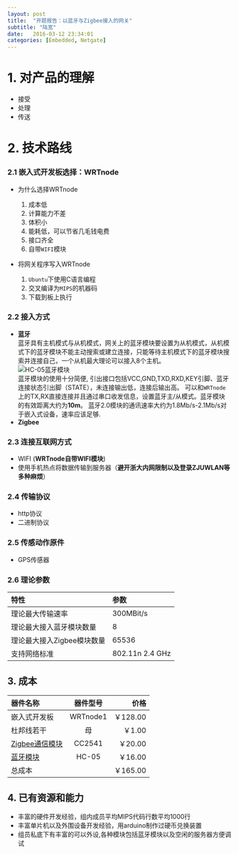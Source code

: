 ```yaml
---
layout: post
title:  "开题报告：以蓝牙与Zigbee接入的网关"
subtitle: "陆宽"
date:   2016-03-12 23:34:01
categories: [Embedded, Netgate]
---
```

# 1. 对产品的理解

* 接受  
* 处理  
* 传送

# 2. 技术路线  

### 2.1 嵌入式开发板选择：WRTnode  

* 为什么选择WRTnode   
   1. 成本低  
   2. 计算能力不差  
   3. 体积小  
   4. 能耗低，可以节省几毛钱电费  
   5. 接口齐全  
   6. 自带`WIFI`模块  

* 将网关程序写入WRTnode
   1. `Ubuntu`下使用C语言编程
   2. 交叉编译为`MIPS`的机器码
   3. 下载到板上执行

### 2.2 接入方式

* __蓝牙__   
蓝牙具有主机模式与从机模式，网关上的蓝牙模块要设置为从机模式，从机模式下的蓝牙模块不能主动搜索或建立连接，只能等待主机模式下的蓝牙模块搜索并连接自己，一个从机最大理论可以接入8个主机。  
![HC-05蓝牙模块](http://7xrn7f.com1.z0.glb.clouddn.com/16-3-13/96361072.jpg)  
蓝牙模块的使用十分简便, 引出接口包括VCC,GND,TXD,RXD,KEY引脚、蓝牙连接状态引出脚（STATE），未连接输出低，连接后输出高。 可以和`WRTnode`上的TX,RX直接连接并且通过串口收发信息，设置蓝牙主/从模式。蓝牙模块的有效距离大约为**10m**。 蓝牙2.0模块的通讯速率大约为1.8Mb/s-2.1Mb/s对于嵌入式设备，速率应该足够.
* __Zigbee__

### 2.3 连接互联网方式
* WIFI (**WRTnode自带WIFI模块**)
* 使用手机热点将数据传输到服务器（**避开浙大内网限制以及登录ZJUWLAN等多种麻烦**）

### 2.4 传输协议
* http协议
* 二进制协议

### 2.5 传感动作原件
* GPS传感器

### 2.6 理论参数

|特性                  |参数     |
|:------------------- |:-------|
|理论最大传输速率        |300MBit/s|
|理论最大接入蓝牙模块数量 |8        |
|理论最大接入Zigbee模块数量 |65536     |
|支持网络标准           |802.11n 2.4 GHz|

## 3. 成本

|器件名称|器件型号|价格|
|:------------- |:-------------:| -----:|
|嵌入式开发板|WRTnode1|￥128.00|
|杜邦线若干|母|￥1.00|
|[Zigbee通信模块](https://item.taobao.com/item.htm?spm=a230r.1.14.48.E6G8vL&id=42571513145&ns=1&abbucket=13#detail)|CC2541|￥20.00|
|[蓝牙模块](https://detail.tmall.com/item.htm?spm=a220m.1000858.1000725.26.BMQZbM&id=41281471872&areaId=330100&cat_id=2&rn=a92a1b00d1919d31a770553612bc64dd&user_id=2207691322&is_b=1)|HC-05|￥16.00|
|总成本||￥165.00|

## 4. 已有资源和能力
* 丰富的硬件开发经验，组内成员平均MIPS代码行数平均1000行
* 丰富单片机以及外围设备开发经验，用arduino制作过硬币兑换装置
* 组员私底下有丰富的可以外设,各种模块包括蓝牙模块以及空闲的服务器方便调试


